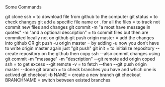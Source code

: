#

Some Commands

git clone ssh = to download file from github to the computer
git status = to check changes
git add a specific file name or . for all the files = to track not commit new files and changes
git commit -m "a most have message in quotes" -m "and a optional description" = to commit files but then are commited locally not on github
git push origin master = add the changes into github
OR git push -u origin master = by adding -u now you don't have to write origin master again just "git push"
git init = to initialize repository
--create repository on the github then copy ssh
--also commit changes using git commit -m "message" -m "description"
--git remote add origin coped ssh = to get excess
--git remote -v = to fetch
--then
--git push origin master
--done
git branch = to check branches you have and which one is actived
git checkout -b NAME = create a new branch
git checkout BRANCHNAME = switch between existed branches
